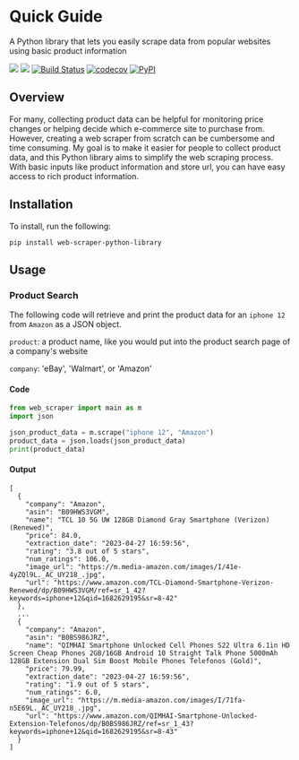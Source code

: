 # Quick Guide

A Python library that lets you easily scrape data from popular websites using basic product information

[![](https://img.shields.io/badge/license-MIT-green)](https://opensource.org/license/mit-0/)
[![](https://img.shields.io/github/issues/keirkeenan/web-scraper-python-library)](https://github.com/keirkeenan/web-scraper-python-library/issues)
[![Build Status](https://github.com/keirkeenan/web-scraper-python-library/actions/workflows/build.yml/badge.svg)](https://github.com/keirkeenan/web-scraper-python-library/actions/workflows/build.yml)
[![codecov](https://codecov.io/gh/keirkeenan/web-scraper-python-library/branch/main/graph/badge.svg)](https://codecov.io/gh/keirkeenan/web-scraper-python-library)
[![PyPI](https://img.shields.io/pypi/v/web-scraper-python-library)](https://pypi.org/project/web-scraper-python-library/)

## Overview

For many, collecting product data can be helpful for monitoring price changes or helping decide which e-commerce site to purchase from. However, creating a web scraper from scratch can be cumbersome and time consuming. My goal is to make it easier for people to collect product data, and this Python library aims to simplify the web scraping process. With basic inputs like product information and store url, you can have easy access to rich product information.

## Installation

To install, run the following:

```
pip install web-scraper-python-library
```

## Usage

### Product Search

The following code will retrieve and print the product data for an `iphone 12` from `Amazon` as a JSON object.

`product`: a product name, like you would put into the product search page of a company's website

`company`: 'eBay', 'Walmart', or 'Amazon'

#### Code

```python
from web_scraper import main as m
import json

json_product_data = m.scrape("iphone 12", "Amazon")
product_data = json.loads(json_product_data)
print(product_data)
```

#### Output

```
[
  {
    "company": "Amazon",
    "asin": "B09HWS3VGM",
    "name": "TCL 10 5G UW 128GB Diamond Gray Smartphone (Verizon) (Renewed)",
    "price": 84.0,
    "extraction_date": "2023-04-27 16:59:56",
    "rating": "3.8 out of 5 stars",
    "num_ratings": 106.0,
    "image_url": "https://m.media-amazon.com/images/I/41e-4yZQl9L._AC_UY218_.jpg",
    "url": "https://www.amazon.com/TCL-Diamond-Smartphone-Verizon-Renewed/dp/B09HWS3VGM/ref=sr_1_42?keywords=iphone+12&qid=1682629195&sr=8-42"
  },
  ...
  {
    "company": "Amazon",
    "asin": "B0BS986JRZ",
    "name": "QIMHAI Smartphone Unlocked Cell Phones S22 Ultra 6.1in HD Screen Cheap Phones 2GB/16GB Android 10 Straight Talk Phone 5000mAh 128GB Extension Dual Sim Boost Mobile Phones Telefonos (Gold)",
    "price": 79.99,
    "extraction_date": "2023-04-27 16:59:56",
    "rating": "1.9 out of 5 stars",
    "num_ratings": 6.0,
    "image_url": "https://m.media-amazon.com/images/I/71fa-n5E69L._AC_UY218_.jpg",
    "url": "https://www.amazon.com/QIMHAI-Smartphone-Unlocked-Extension-Telefonos/dp/B0BS986JRZ/ref=sr_1_43?keywords=iphone+12&qid=1682629195&sr=8-43"
  }
]
```
